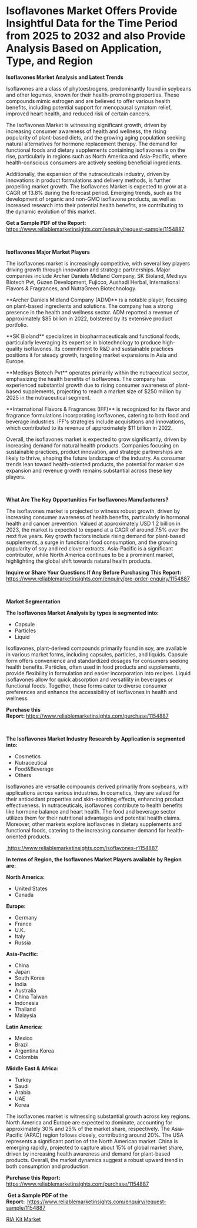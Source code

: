 <p><h1>Isoflavones Market Offers Provide Insightful Data for the Time Period from 2025 to 2032 and also Provide Analysis Based on Application, Type, and Region</h1></p><p><strong>Isoflavones Market Analysis and Latest Trends</strong></p>
<p><p>Isoflavones are a class of phytoestrogens, predominantly found in soybeans and other legumes, known for their health-promoting properties. These compounds mimic estrogen and are believed to offer various health benefits, including potential support for menopausal symptom relief, improved heart health, and reduced risk of certain cancers.</p><p>The Isoflavones Market is witnessing significant growth, driven by increasing consumer awareness of health and wellness, the rising popularity of plant-based diets, and the growing aging population seeking natural alternatives for hormone replacement therapy. The demand for functional foods and dietary supplements containing isoflavones is on the rise, particularly in regions such as North America and Asia-Pacific, where health-conscious consumers are actively seeking beneficial ingredients.</p><p>Additionally, the expansion of the nutraceuticals industry, driven by innovations in product formulations and delivery methods, is further propelling market growth. The Isoflavones Market is expected to grow at a CAGR of 13.8% during the forecast period. Emerging trends, such as the development of organic and non-GMO isoflavone products, as well as increased research into their potential health benefits, are contributing to the dynamic evolution of this market.</p></p>
<p><strong>Get a Sample PDF of the Report:&nbsp;</strong> <a href="https://www.reliablemarketinsights.com/enquiry/request-sample/1154887?utm_campaign=3571&utm_medium=2&utm_source=Github&utm_content=ia&utm_term=31032025&utm_id=isoflavones">https://www.reliablemarketinsights.com/enquiry/request-sample/1154887</a></p>
<p>&nbsp;</p>
<p><strong>Isoflavones Major Market Players</strong></p>
<p><p>The isoflavones market is increasingly competitive, with several key players driving growth through innovation and strategic partnerships. Major companies include Archer Daniels Midland Company, SK Bioland, Medisys Biotech Pvt, Guzen Development, Fujicco, Aushadi Herbal, International Flavors & Fragrances, and NutraGreen Biotechnology.</p><p>**Archer Daniels Midland Company (ADM)** is a notable player, focusing on plant-based ingredients and solutions. The company has a strong presence in the health and wellness sector. ADM reported a revenue of approximately $85 billion in 2022, bolstered by its extensive product portfolio.</p><p>**SK Bioland** specializes in biopharmaceuticals and functional foods, particularly leveraging its expertise in biotechnology to produce high-quality isoflavones. Its commitment to R&D and sustainable practices positions it for steady growth, targeting market expansions in Asia and Europe.</p><p>**Medisys Biotech Pvt** operates primarily within the nutraceutical sector, emphasizing the health benefits of isoflavones. The company has experienced substantial growth due to rising consumer awareness of plant-based supplements, projecting to reach a market size of $250 million by 2025 in the nutraceutical segment.</p><p>**International Flavors & Fragrances (IFF)** is recognized for its flavor and fragrance formulations incorporating isoflavones, catering to both food and beverage industries. IFF's strategies include acquisitions and innovations, which contributed to its revenue of approximately $11 billion in 2022.</p><p>Overall, the isoflavones market is expected to grow significantly, driven by increasing demand for natural health products. Companies focusing on sustainable practices, product innovation, and strategic partnerships are likely to thrive, shaping the future landscape of the industry. As consumer trends lean toward health-oriented products, the potential for market size expansion and revenue growth remains substantial across these key players.</p></p>
<p>&nbsp;</p>
<p><strong>What Are The Key Opportunities For Isoflavones Manufacturers?</strong></p>
<p><p>The isoflavones market is projected to witness robust growth, driven by increasing consumer awareness of health benefits, particularly in hormonal health and cancer prevention. Valued at approximately USD 1.2 billion in 2023, the market is expected to expand at a CAGR of around 7.5% over the next five years. Key growth factors include rising demand for plant-based supplements, a surge in functional food consumption, and the growing popularity of soy and red clover extracts. Asia-Pacific is a significant contributor, while North America continues to be a prominent market, highlighting the global shift towards natural health products.</p></p>
<p><strong>Inquire or Share Your Questions If Any Before Purchasing This Report:</strong> <a href="https://www.reliablemarketinsights.com/enquiry/pre-order-enquiry/1154887?utm_campaign=3571&utm_medium=2&utm_source=Github&utm_content=ia&utm_term=31032025&utm_id=isoflavones">https://www.reliablemarketinsights.com/enquiry/pre-order-enquiry/1154887</a></p>
<p>&nbsp;</p>
<p><strong>Market Segmentation</strong></p>
<p><strong>The Isoflavones Market Analysis by types is segmented into:</strong></p>
<p><ul><li>Capsule</li><li>Particles</li><li>Liquid</li></ul></p>
<p><p>Isoflavones, plant-derived compounds primarily found in soy, are available in various market forms, including capsules, particles, and liquids. Capsule form offers convenience and standardized dosages for consumers seeking health benefits. Particles, often used in food products and supplements, provide flexibility in formulation and easier incorporation into recipes. Liquid isoflavones allow for quick absorption and versatility in beverages or functional foods. Together, these forms cater to diverse consumer preferences and enhance the accessibility of isoflavones in health and wellness.</p></p>
<p><strong>Purchase this Report:&nbsp;</strong><a href="https://www.reliablemarketinsights.com/purchase/1154887?utm_campaign=3571&utm_medium=2&utm_source=Github&utm_content=ia&utm_term=31032025&utm_id=isoflavones">https://www.reliablemarketinsights.com/purchase/1154887</a></p>
<p>&nbsp;</p>
<p><strong>The Isoflavones Market Industry Research by Application is segmented into:</strong></p>
<p><ul><li>Cosmetics</li><li>Nutraceutical</li><li>Food&Beverage</li><li>Others</li></ul></p>
<p><p>Isoflavones are versatile compounds derived primarily from soybeans, with applications across various industries. In cosmetics, they are valued for their antioxidant properties and skin-soothing effects, enhancing product effectiveness. In nutraceuticals, isoflavones contribute to health benefits like hormone balance and heart health. The food and beverage sector utilizes them for their nutritional advantages and potential health claims. Moreover, other markets explore isoflavones in dietary supplements and functional foods, catering to the increasing consumer demand for health-oriented products.</p></p>
<p><a href="https://www.reliablemarketinsights.com/isoflavones-r1154887?utm_campaign=3571&utm_medium=2&utm_source=Github&utm_content=ia&utm_term=31032025&utm_id=isoflavones">&nbsp;https://www.reliablemarketinsights.com/isoflavones-r1154887</a></p>
<p><strong>In terms of Region, the Isoflavones Market Players available by Region are:</strong></p>
<p>
    <p> <strong> North America: </strong>
        <ul>
            <li>United States</li>
            <li>Canada</li>
        </ul>
        </p> 
    <p> <strong> Europe: </strong>
        <ul>
            <li>Germany</li>
            <li>France</li>
            <li>U.K.</li>
            <li>Italy</li>
            <li>Russia</li>
        </ul>
        </p> 
    <p> <strong> Asia-Pacific: </strong>
        <ul>
            <li>China</li>
            <li>Japan</li>
            <li>South Korea</li>
            <li>India</li>
            <li>Australia</li>
            <li>China Taiwan</li>
            <li>Indonesia</li>
            <li>Thailand</li>
            <li>Malaysia</li>
        </ul>
        </p> 
    <p> <strong> Latin America: </strong>
        <ul>
            <li>Mexico</li>
            <li>Brazil</li>
            <li>Argentina Korea</li>
            <li>Colombia</li>
        </ul>
        </p> 
    <p> <strong> Middle East & Africa: </strong>
        <ul>
            <li>Turkey</li>
            <li>Saudi</li>
            <li>Arabia</li>
            <li>UAE</li>
            <li>Korea</li>
        </ul>
    </p>
    </p>
<p><p>The isoflavones market is witnessing substantial growth across key regions. North America and Europe are expected to dominate, accounting for approximately 30% and 25% of the market share, respectively. The Asia-Pacific (APAC) region follows closely, contributing around 20%. The USA represents a significant portion of the North American market. China is emerging rapidly, projected to capture about 15% of global market share, driven by increasing health awareness and demand for plant-based products. Overall, the market dynamics suggest a robust upward trend in both consumption and production.</p></p>
<p><strong>Purchase this Report: </strong><a href="https://www.reliablemarketinsights.com/purchase/1154887?utm_campaign=3571&utm_medium=2&utm_source=Github&utm_content=ia&utm_term=31032025&utm_id=isoflavones">https://www.reliablemarketinsights.com/purchase/1154887</a></p>
<p>&nbsp;<strong>Get a Sample PDF of the Report:&nbsp;&nbsp;</strong><a href="https://www.reliablemarketinsights.com/enquiry/request-sample/1154887?utm_campaign=3571&utm_medium=2&utm_source=Github&utm_content=ia&utm_term=31032025&utm_id=isoflavones">https://www.reliablemarketinsights.com/enquiry/request-sample/1154887</a></p>
<p><strong></strong></p>
<p><p><a href="https://github.com/lamlebienz7j/Market-Research-Report-List-1/blob/main/ria-kit-market.md?utm_campaign=3571&utm_medium=2&utm_source=Github&utm_content=ia&utm_term=31032025&utm_id=isoflavones">RIA Kit Market</a></p></p>